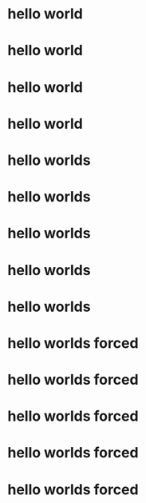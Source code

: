 # hello world
# hello world
# hello world
# hello world
# hello worlds
# hello worlds
# hello worlds
# hello worlds
# hello worlds
# hello worlds forced
# hello worlds forced
# hello worlds forced
# hello worlds forced
# hello worlds forced
